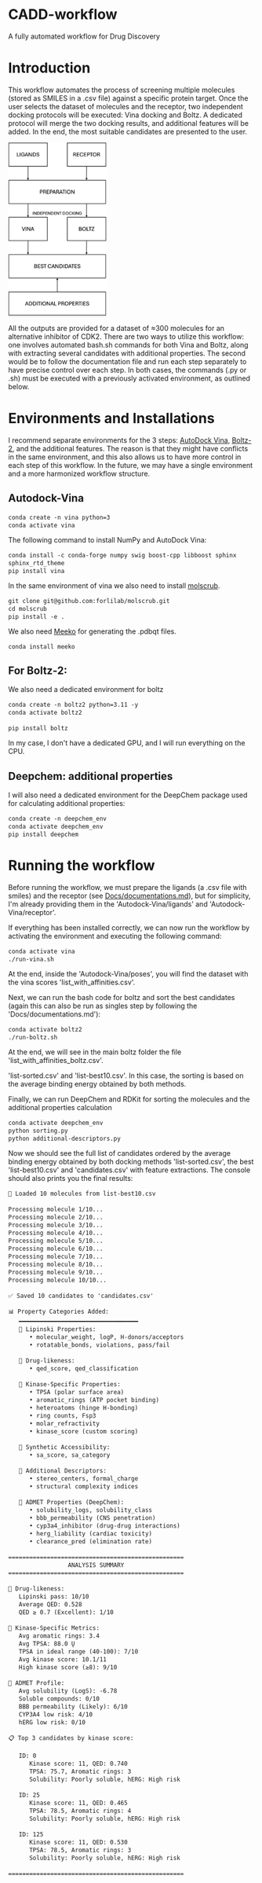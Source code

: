# CADD-workflow
A fully automated workflow for Drug Discovery

# Introduction
This workflow automates the process of screening multiple molecules (stored as SMILES in a .csv file) against a specific protein target. Once the user selects the dataset of molecules and the receptor, two independent docking protocols will be executed: Vina docking and Boltz. A dedicated protocol will merge the two docking results, and additional features will be added. In the end, the most suitable candidates are presented to the user. 

<img src="Docs/summary.png" width="200">

All the outputs are provided for a dataset of ≈300 molecules for an alternative inhibitor of CDK2. There are two ways to utilize this workflow: one involves automated bash.sh commands for both Vina and Boltz, along with extracting several candidates with additional properties. The second would be to follow the documentation file and run each step separately to have precise control over each step. In both cases, the commands (.py or .sh) must be executed with a previously activated environment, as outlined below.  

# Environments and Installations

I recommend separate environments for the 3 steps: [AutoDock Vina](https://autodock-vina.readthedocs.io/en/latest/installation.html#python-bindings-linux-and-mac-only), [Boltz-2](https://github.com/forlilab/molscrub), and the additional features. The reason is that they might have conflicts in the same environment, and this also allows us to have more control in each step of this workflow. In the future, we may have a single environment and a more harmonized workflow structure. 

## Autodock-Vina

```
conda create -n vina python=3
conda activate vina
```

The following command to install NumPy and AutoDock Vina:

```
conda install -c conda-forge numpy swig boost-cpp libboost sphinx sphinx_rtd_theme
pip install vina
```

In the same environment of vina we also need to install [molscrub](https://github.com/forlilab/molscrub).

```
git clone git@github.com:forlilab/molscrub.git
cd molscrub
pip install -e .
```

We also need [Meeko](https://meeko.readthedocs.io/en/release-doc/) for generating the .pdbqt files.

```
conda install meeko
```

## For Boltz-2: 

We also need a dedicated environment for boltz 

```
conda create -n boltz2 python=3.11 -y
conda activate boltz2

pip install boltz
```

In my case, I don't have a dedicated GPU, and I will run everything on the CPU.

## Deepchem: additional properties

I will also need a dedicated environment for the DeepChem package used for calculating additional properties:

```
conda create -n deepchem_env
conda activate deepchem_env
pip install deepchem
```

# Running the workflow

Before running the workflow, we must prepare the ligands (a .csv file with smiles) and the receptor (see [Docs/documentations.md](Docs/documentations.md)), but for simplicity, I'm already providing them in the 'Autodock-Vina/ligands' and 'Autodock-Vina/receptor'. 

If everything has been installed correctly, we can now run the workflow by activating the environment and executing the following command:

```
conda activate vina
./run-vina.sh
```

At the end, inside the 'Autodock-Vina/poses', you will find the dataset with the vina scores 'list_with_affinities.csv'. 

Next, we can run the bash code for boltz and sort the best candidates (again this can also be run as singles step by following the 'Docs/documentations.md'):

```
conda activate boltz2
./run-boltz.sh
```

At the end, we will see in the main boltz folder the file 'list_with_affinities_boltz.csv'.

'list-sorted.csv' and 'list-best10.csv'. In this case, the sorting is based on the average binding energy obtained by both methods. 

Finally, we can run DeepChem and RDKit for sorting the molecules and the additional properties calculation

```
conda activate deepchem_env
python sorting.py
python additional-descriptors.py
```

Now we should see the full list of candidates ordered by the average binding energy obtained by both docking methods 'list-sorted.csv', the best 'list-best10.csv' and 'candidates.csv' with feature extractions. The console should also prints you the final results:

```
📄 Loaded 10 molecules from list-best10.csv

Processing molecule 1/10...
Processing molecule 2/10...
Processing molecule 3/10...
Processing molecule 4/10...
Processing molecule 5/10...
Processing molecule 6/10...
Processing molecule 7/10...
Processing molecule 8/10...
Processing molecule 9/10...
Processing molecule 10/10...

✅ Saved 10 candidates to 'candidates.csv'

📊 Property Categories Added:
   ━━━━━━━━━━━━━━━━━━━━━━━━━━━━━━━━━━
   🔹 Lipinski Properties:
      • molecular_weight, logP, H-donors/acceptors
      • rotatable_bonds, violations, pass/fail

   🔹 Drug-likeness:
      • qed_score, qed_classification

   🔹 Kinase-Specific Properties:
      • TPSA (polar surface area)
      • aromatic_rings (ATP pocket binding)
      • heteroatoms (hinge H-bonding)
      • ring counts, Fsp3
      • molar_refractivity
      • kinase_score (custom scoring)

   🔹 Synthetic Accessibility:
      • sa_score, sa_category

   🔹 Additional Descriptors:
      • stereo_centers, formal_charge
      • structural complexity indices

   🔹 ADMET Properties (DeepChem):
      • solubility_logs, solubility_class
      • bbb_permeability (CNS penetration)
      • cyp3a4_inhibitor (drug-drug interactions)
      • herg_liability (cardiac toxicity)
      • clearance_pred (elimination rate)

==================================================
                 ANALYSIS SUMMARY                 
==================================================

🎯 Drug-likeness:
   Lipinski pass: 10/10
   Average QED: 0.528
   QED ≥ 0.7 (Excellent): 1/10

🧬 Kinase-Specific Metrics:
   Avg aromatic rings: 3.4
   Avg TPSA: 88.0 Ų
   TPSA in ideal range (40-100): 7/10
   Avg kinase score: 10.1/11
   High kinase score (≥8): 9/10

💊 ADMET Profile:
   Avg solubility (LogS): -6.78
   Soluble compounds: 0/10
   BBB permeability (Likely): 6/10
   CYP3A4 low risk: 4/10
   hERG low risk: 0/10

📋 Top 3 candidates by kinase score:

   ID: 0
      Kinase score: 11, QED: 0.740
      TPSA: 75.7, Aromatic rings: 3
      Solubility: Poorly soluble, hERG: High risk

   ID: 25
      Kinase score: 11, QED: 0.465
      TPSA: 78.5, Aromatic rings: 4
      Solubility: Poorly soluble, hERG: High risk

   ID: 125
      Kinase score: 11, QED: 0.530
      TPSA: 78.5, Aromatic rings: 3
      Solubility: Poorly soluble, hERG: High risk

==================================================
```
